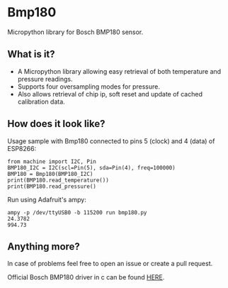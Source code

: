 # Bmp180

Micropython library for Bosch BMP180 sensor.

## What is it?

* A Micropython library allowing easy retrieval of both temperature and pressure readings. 
* Supports four oversampling modes for pressure.
* Also allows retrieval of chip ip, soft reset and update of cached calibration data.

## How does it look like?

Usage sample with Bmp180 connected to pins 5 (clock) and 4 (data) of ESP8266:
```
from machine import I2C, Pin
BMP180_I2C = I2C(scl=Pin(5), sda=Pin(4), freq=100000)
BMP180 = Bmp180(BMP180_I2C)
print(BMP180.read_temperature())
print(BMP180.read_pressure()
```

Run using Adafruit's ampy:
```
ampy -p /dev/ttyUSB0 -b 115200 run bmp180.py
24.3782
994.73
```

## Anything more?

In case of problems feel free to open an issue or create a pull request.

Official Bosch BMP180 driver in c can be found [HERE](https://github.com/BoschSensortec/BMP180_driver).
